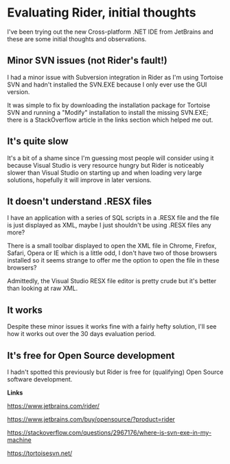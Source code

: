 # Evaluating Rider, initial thoughts

I've been trying out the new Cross-platform .NET IDE from JetBrains and these are some initial thoughts and observations.

## Minor SVN issues (not Rider's fault!)

I had a minor issue with Subversion integration in Rider as I'm using Tortoise SVN and hadn't installed the SVN.EXE because I only ever use the GUI version.

It was simple to fix by downloading the installation package for Tortoise SVN and running a "Modify" installation to install the missing SVN.EXE; there is a StackOverflow article in the links section which helped me out.

## It's quite slow

It's a bit of a shame since I'm guessing most people will consider using it because Visual Studio is very resource hungry but Rider is noticeably slower than Visual Studio on starting up and when loading very large solutions, hopefully it will improve in later versions.

## It doesn't understand .RESX files

I have an application with a series of SQL scripts in a .RESX file and the file is just displayed as XML, maybe I just shouldn't be using .RESX files any more?

There is a small toolbar displayed to open the XML file in Chrome, Firefox, Safari, Opera or IE which is a little odd, I don't have two of those browsers installed so it seems strange to offer me the option to open the file in these browsers?

Admittedly, the Visual Studio RESX file editor is pretty crude but it's better than looking at raw XML.

## It works

Despite these minor issues it works fine with a fairly hefty solution, I'll see how it works out over the 30 days evaluation period.

## It's free for Open Source development

I hadn't spotted this previously but Rider is free for (qualifying) Open Source software development.

**Links**

<https://www.jetbrains.com/rider/>

<https://www.jetbrains.com/buy/opensource/?product=rider>

<https://stackoverflow.com/questions/2967176/where-is-svn-exe-in-my-machine>

<https://tortoisesvn.net/>

